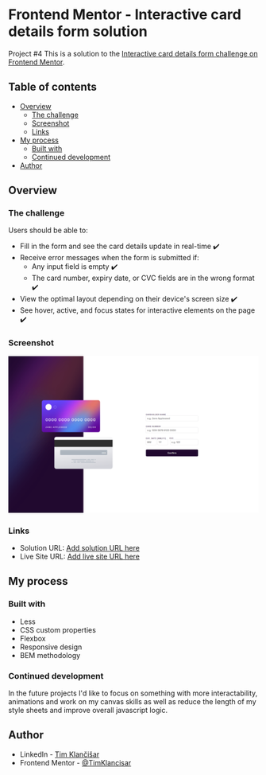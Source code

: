# Frontend Mentor - Interactive card details form solution

Project #4
This is a solution to the [Interactive card details form challenge on Frontend Mentor](https://www.frontendmentor.io/challenges/interactive-card-details-form-XpS8cKZDWw).

## Table of contents

- [Overview](#overview)
  - [The challenge](#the-challenge)
  - [Screenshot](#screenshot)
  - [Links](#links)
- [My process](#my-process)
  - [Built with](#built-with)
  - [Continued development](#continued-development)
- [Author](#author)

## Overview

### The challenge

Users should be able to:

- Fill in the form and see the card details update in real-time ✔️
- Receive error messages when the form is submitted if:
  - Any input field is empty ✔️
  - The card number, expiry date, or CVC fields are in the wrong format ✔️
- View the optimal layout depending on their device's screen size ✔️
- See hover, active, and focus states for interactive elements on the page ✔️

### Screenshot

![](./images/screenshot.png)

### Links

- Solution URL: [Add solution URL here](https://your-solution-url.com)
- Live Site URL: [Add live site URL here](https://your-live-site-url.com)

## My process

### Built with

- Less
- CSS custom properties
- Flexbox
- Responsive design
- BEM methodology

### Continued development

In the future projects I'd like to focus on something with more interactability, animations and work on my canvas skills as well as reduce the length of my style sheets and improve overall javascript logic.

## Author

- LinkedIn - [Tim Klančišar](https://www.linkedin.com/in/tim-klan%C4%8Di%C5%A1ar-91a359225/)
- Frontend Mentor - [@TimKlancisar](https://www.frontendmentor.io/profile/TimKlancisar)
